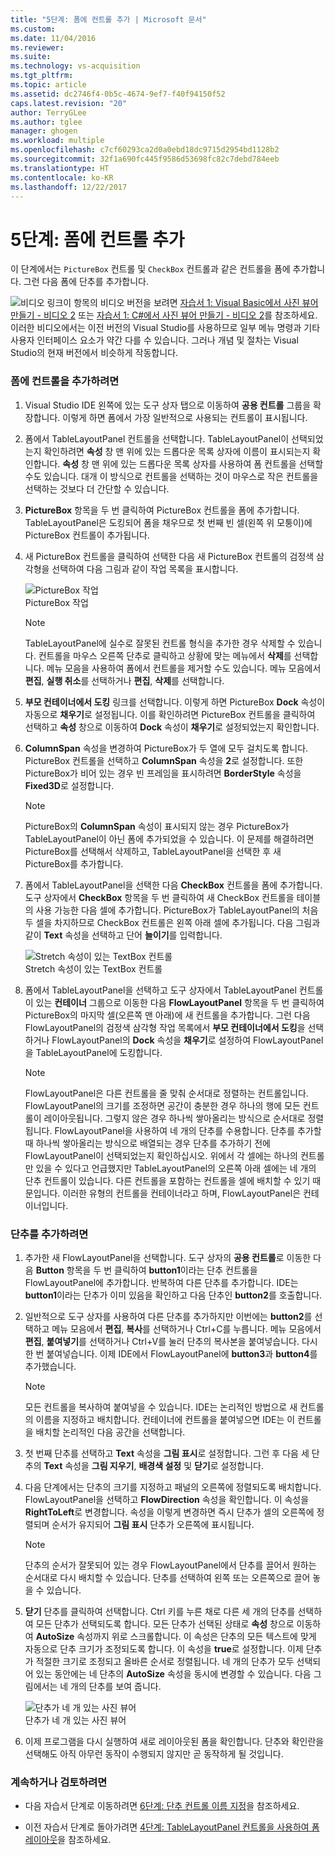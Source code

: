 ```yaml
---
title: "5단계: 폼에 컨트롤 추가 | Microsoft 문서"
ms.custom: 
ms.date: 11/04/2016
ms.reviewer: 
ms.suite: 
ms.technology: vs-acquisition
ms.tgt_pltfrm: 
ms.topic: article
ms.assetid: dc2746f4-0b5c-4674-9ef7-f40f94150f52
caps.latest.revision: "20"
author: TerryGLee
ms.author: tglee
manager: ghogen
ms.workload: multiple
ms.openlocfilehash: c7cf60293ca2d0a0ebd18dc9715d2954bd1128b2
ms.sourcegitcommit: 32f1a690fc445f9586d53698fc82c7debd784eeb
ms.translationtype: HT
ms.contentlocale: ko-KR
ms.lasthandoff: 12/22/2017
---
```

# <a name="step-5-add-controls-to-your-form"></a>5단계: 폼에 컨트롤 추가
이 단계에서는 `PictureBox` 컨트롤 및 `CheckBox` 컨트롤과 같은 컨트롤을 폼에 추가합니다. 그런 다음 폼에 단추를 추가합니다.  
  
 ![비디오 링크](../data-tools/media/playvideo.gif "PlayVideo")이 항목의 비디오 버전을 보려면 [자습서 1: Visual Basic에서 사진 뷰어 만들기 - 비디오 2](http://go.microsoft.com/fwlink/?LinkId=205211) 또는 [자습서 1: C#에서 사진 뷰어 만들기 - 비디오 2](http://go.microsoft.com/fwlink/?LinkId=205200)를 참조하세요. 이러한 비디오에서는 이전 버전의 Visual Studio를 사용하므로 일부 메뉴 명령과 기타 사용자 인터페이스 요소가 약간 다를 수 있습니다. 그러나 개념 및 절차는 Visual Studio의 현재 버전에서 비슷하게 작동합니다.  
  
### <a name="to-add-controls-to-your-form"></a>폼에 컨트롤을 추가하려면  
  
1.  Visual Studio IDE 왼쪽에 있는 도구 상자 탭으로 이동하여 **공용 컨트롤** 그룹을 확장합니다. 이렇게 하면 폼에서 가장 일반적으로 사용되는 컨트롤이 표시됩니다.  
  
2.  폼에서 TableLayoutPanel 컨트롤을 선택합니다. TableLayoutPanel이 선택되었는지 확인하려면 **속성** 창 맨 위에 있는 드롭다운 목록 상자에 이름이 표시되는지 확인합니다. **속성** 창 맨 위에 있는 드롭다운 목록 상자를 사용하여 폼 컨트롤을 선택할 수도 있습니다. 대개 이 방식으로 컨트롤을 선택하는 것이 마우스로 작은 컨트롤을 선택하는 것보다 더 간단할 수 있습니다.  
  
3.  **PictureBox** 항목을 두 번 클릭하여 PictureBox 컨트롤을 폼에 추가합니다. TableLayoutPanel은 도킹되어 폼을 채우므로 첫 번째 빈 셀(왼쪽 위 모퉁이)에 PictureBox 컨트롤이 추가됩니다.  
  
4.  새 PictureBox 컨트롤을 클릭하여 선택한 다음 새 PictureBox 컨트롤의 검정색 삼각형을 선택하여 다음 그림과 같이 작업 목록을 표시합니다.  
  
     ![PictureBox 작업](../ide/media/express_pictureboxtasks.png "Express_PictureBoxTasks")  
PictureBox 작업  
  
    > [!NOTE]
    >  TableLayoutPanel에 실수로 잘못된 컨트롤 형식을 추가한 경우 삭제할 수 있습니다. 컨트롤을 마우스 오른쪽 단추로 클릭하고 상황에 맞는 메뉴에서 **삭제**를 선택합니다. 메뉴 모음을 사용하여 폼에서 컨트롤을 제거할 수도 있습니다. 메뉴 모음에서 **편집**, **실행 취소**를 선택하거나 **편집**, **삭제**를 선택합니다.  
  
5.  **부모 컨테이너에서 도킹** 링크를 선택합니다. 이렇게 하면 PictureBox **Dock** 속성이 자동으로 **채우기**로 설정됩니다. 이를 확인하려면 PictureBox 컨트롤을 클릭하여 선택하고 **속성** 창으로 이동하여 **Dock** 속성이 **채우기**로 설정되었는지 확인합니다.  
  
6.  **ColumnSpan** 속성을 변경하여 PictureBox가 두 열에 모두 걸치도록 합니다. PictureBox 컨트롤을 선택하고 **ColumnSpan** 속성을 **2**로 설정합니다. 또한 PictureBox가 비어 있는 경우 빈 프레임을 표시하려면 **BorderStyle** 속성을 **Fixed3D**로 설정합니다.  
  
    > [!NOTE]
    >  PictureBox의 **ColumnSpan** 속성이 표시되지 않는 경우 PictureBox가 TableLayoutPanel이 아닌 폼에 추가되었을 수 있습니다. 이 문제를 해결하려면 PictureBox를 선택해서 삭제하고, TableLayoutPanel을 선택한 후 새 PictureBox를 추가합니다.  
  
7.  폼에서 TableLayoutPanel을 선택한 다음 **CheckBox** 컨트롤을 폼에 추가합니다. 도구 상자에서 **CheckBox** 항목을 두 번 클릭하여 새 CheckBox 컨트롤을 테이블의 사용 가능한 다음 셀에 추가합니다. PictureBox가 TableLayoutPanel의 처음 두 셀을 차지하므로 CheckBox 컨트롤은 왼쪽 아래 셀에 추가됩니다. 다음 그림과 같이 **Text** 속성을 선택하고 단어 **늘이기**를 입력합니다.  
  
     ![Stretch 속성이 있는 TextBox 컨트롤](../ide/media/express_pictureviewercheckbox.png "Express_PictureViewerCheckbox")  
Stretch 속성이 있는 TextBox 컨트롤  
  
8.  폼에서 TableLayoutPanel을 선택하고 도구 상자에서 TableLayoutPanel 컨트롤이 있는 **컨테이너** 그룹으로 이동한 다음 **FlowLayoutPanel** 항목을 두 번 클릭하여 PictureBox의 마지막 셀(오른쪽 맨 아래)에 새 컨트롤을 추가합니다. 그런 다음 FlowLayoutPanel의 검정색 삼각형 작업 목록에서 **부모 컨테이너에서 도킹**을 선택하거나 FlowLayoutPanel의 **Dock** 속성을 **채우기**로 설정하여 FlowLayoutPanel을 TableLayoutPanel에 도킹합니다.  
  
    > [!NOTE]
    >  FlowLayoutPanel은 다른 컨트롤을 줄 맞춰 순서대로 정렬하는 컨트롤입니다. FlowLayoutPanel의 크기를 조정하면 공간이 충분한 경우 하나의 행에 모든 컨트롤이 레이아웃됩니다. 그렇지 않은 경우 하나씩 쌓아올리는 방식으로 순서대로 정렬됩니다. FlowLayoutPanel을 사용하여 네 개의 단추를 수용합니다. 단추를 추가할 때 하나씩 쌓아올리는 방식으로 배열되는 경우 단추를 추가하기 전에 FlowLayoutPanel이 선택되었는지 확인하십시오. 위에서 각 셀에는 하나의 컨트롤만 있을 수 있다고 언급했지만 TableLayoutPanel의 오른쪽 아래 셀에는 네 개의 단추 컨트롤이 있습니다. 다른 컨트롤을 포함하는 컨트롤을 셀에 배치할 수 있기 때문입니다. 이러한 유형의 컨트롤을 컨테이너라고 하며, FlowLayoutPanel은 컨테이너입니다.  
  
### <a name="to-add-buttons"></a>단추를 추가하려면  
  
1.  추가한 새 FlowLayoutPanel을 선택합니다. 도구 상자의 **공용 컨트롤**로 이동한 다음 **Button** 항목을 두 번 클릭하여 **button1**이라는 단추 컨트롤을 FlowLayoutPanel에 추가합니다. 반복하여 다른 단추를 추가합니다. IDE는 **button1**이라는 단추가 이미 있음을 확인하고 다음 단추인 **button2**를 호출합니다.  
  
2.  일반적으로 도구 상자를 사용하여 다른 단추를 추가하지만 이번에는 **button2**를 선택하고 메뉴 모음에서 **편집**, **복사**를 선택하거나 Ctrl+C를 누릅니다. 메뉴 모음에서 **편집**, **붙여넣기**를 선택하거나 Ctrl+V를 눌러 단추의 복사본을 붙여넣습니다. 다시 한 번 붙여넣습니다. 이제 IDE에서 FlowLayoutPanel에 **button3**과 **button4**를 추가했습니다.  
  
    > [!NOTE]
    >  모든 컨트롤을 복사하여 붙여넣을 수 있습니다. IDE는 논리적인 방법으로 새 컨트롤의 이름을 지정하고 배치합니다. 컨테이너에 컨트롤을 붙여넣으면 IDE는 이 컨트롤을 배치할 논리적인 다음 공간을 선택합니다.  
  
3.  첫 번째 단추를 선택하고 **Text** 속성을 **그림 표시**로 설정합니다. 그런 후 다음 세 단추의 **Text** 속성을 **그림 지우기**, **배경색 설정** 및 **닫기**로 설정합니다.  
  
4.  다음 단계에서는 단추의 크기를 지정하고 패널의 오른쪽에 정렬되도록 배치합니다. FlowLayoutPanel을 선택하고 **FlowDirection** 속성을 확인합니다. 이 속성을 **RightToLeft**로 변경합니다. 속성을 이렇게 변경하면 즉시 단추가 셀의 오른쪽에 정렬되며 순서가 유지되어 **그림 표시** 단추가 오른쪽에 표시됩니다.  
  
    > [!NOTE]
    >  단추의 순서가 잘못되어 있는 경우 FlowLayoutPanel에서 단추를 끌어서 원하는 순서대로 다시 배치할 수 있습니다. 단추를 선택하여 왼쪽 또는 오른쪽으로 끌어 놓을 수 있습니다.  
  
5.  **닫기** 단추를 클릭하여 선택합니다. Ctrl 키를 누른 채로 다른 세 개의 단추를 선택하여 모든 단추가 선택되도록 합니다. 모든 단추가 선택된 상태로 **속성** 창으로 이동하여 **AutoSize** 속성까지 위로 스크롤합니다. 이 속성은 단추의 모든 텍스트에 맞게 자동으로 단추 크기가 조정되도록 합니다. 이 속성을 **true**로 설정합니다. 이제 단추가 적절한 크기로 조정되고 올바른 순서로 정렬됩니다. 네 개의 단추가 모두 선택되어 있는 동안에는 네 단추의 **AutoSize** 속성을 동시에 변경할 수 있습니다. 다음 그림에서는 네 개의 단추를 보여 줍니다.  
  
     ![단추가 네 개 있는 사진 뷰어](../ide/media/express_autosize.png "Express_AutoSize")  
단추가 네 개 있는 사진 뷰어  
  
6.  이제 프로그램을 다시 실행하여 새로 레이아웃된 폼을 확인합니다. 단추와 확인란을 선택해도 아직 아무런 동작이 수행되지 않지만 곧 동작하게 될 것입니다.  
  
### <a name="to-continue-or-review"></a>계속하거나 검토하려면  
  
-   다음 자습서 단계로 이동하려면 [6단계: 단추 컨트롤 이름 지정](../ide/step-6-name-your-button-controls.md)을 참조하세요.  
  
-   이전 자습서 단계로 돌아가려면 [4단계: TableLayoutPanel 컨트롤을 사용하여 폼 레이아웃](../ide/step-4-lay-out-your-form-with-a-tablelayoutpanel-control.md)을 참조하세요.